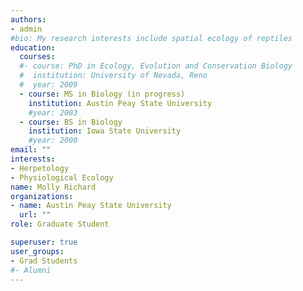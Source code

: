 ```yaml
---
authors:
- admin
#bio: My research interests include spatial ecology of reptiles
education:
  courses:
  #- course: PhD in Ecology, Evolution and Conservation Biology
  #  institution: University of Nevada, Reno
  #  year: 2009
  - course: MS in Biology (in progress)
    institution: Austin Peay State University
    #year: 2003
  - course: BS in Biology
    institution: Iowa State University
    #year: 2000
email: ""
interests:
- Herpetology
- Physiological Ecology
name: Molly Richard
organizations:
- name: Austin Peay State University
  url: ""
role: Graduate Student

superuser: true
user_groups:
- Grad Students
#- Alumni
---
```


